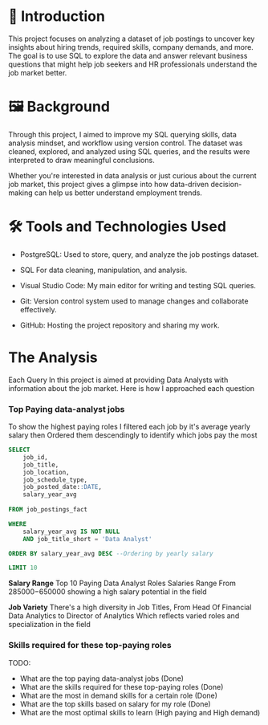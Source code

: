 # 📌 Introduction
This project focuses on analyzing a dataset of job postings to uncover key insights about hiring trends, required skills, company demands, and more. The goal is to use SQL to explore the data and answer relevant business questions that might help job seekers and HR professionals understand the job market better.

# 🖼️ Background
Through this project, I aimed to improve my SQL querying skills, data analysis mindset, and workflow using version control. The dataset was cleaned, explored, and analyzed using SQL queries, and the results were interpreted to draw meaningful conclusions.

Whether you're interested in data analysis or just curious about the current job market, this project gives a glimpse into how data-driven decision-making can help us better understand employment trends.

# 🛠️ Tools and Technologies Used
- PostgreSQL: Used to store, query, and analyze the job postings dataset.

- SQL For data cleaning, manipulation, and analysis.

- Visual Studio Code: My main editor for writing and testing SQL queries.

- Git: Version control system used to manage changes and collaborate effectively.

- GitHub: Hosting the project repository and sharing my work.

# The Analysis
Each Query In this project is aimed at providing Data Analysts with
information about the job market. Here is how I approached each 
question

### Top Paying data-analyst jobs
To show the highest paying roles I filtered each job by it's
average yearly salary then Ordered them descendingly to identify
which jobs pay the most

```sql
SELECT 
    job_id,
    job_title,
    job_location,
    job_schedule_type,
    job_posted_date::DATE,
    salary_year_avg
    
FROM job_postings_fact

WHERE
    salary_year_avg IS NOT NULL 
    AND job_title_short = 'Data Analyst'

ORDER BY salary_year_avg DESC --Ordering by yearly salary 

LIMIT 10
```

**Salary Range**
Top 10 Paying Data Analyst Roles Salaries Range From
285000$-650000$ showing a high salary potential in
the field

**Job Variety**
There's a high diversity in Job Titles, From Head Of Financial
Data Analytics to Director of Analytics Which reflects varied roles
and specialization in the field

### Skills required for these top-paying roles

TODO:
- What are the top paying data-analyst jobs (Done)
- What are the skills required for these top-paying roles (Done)
- What are the most in demand skills for a certain role (Done)
- What are the top skills based on salary for my role (Done)
- What are the most optimal skills to learn (High paying and High demand)
